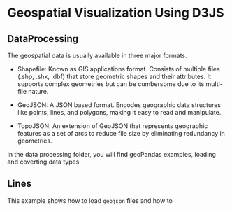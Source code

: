 # Geospatial Visualization Using D3JS
 
## DataProcessing

The geospatial data is usually available in three major formats.

- Shapefile: Known as GIS applications format. Consists of multiple files (.shp, .shx, .dbf) that store geometric shapes and their attributes. It supports complex geometries but can be cumbersome due to its multi-file nature.

- GeoJSON: A JSON based format. Encodes geographic data structures like points, lines, and polygons, making it easy to read and manipulate.

- TopoJSON: An extension of GeoJSON that represents geographic features as a set of arcs to reduce file size by eliminating redundancy in geometries. 

In the data processing folder, you will find geoPandas examples, loading and coverting data types.

## Lines
This example shows how to load ```geojson``` files and how to 